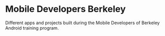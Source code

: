 # Mobile Developers Berkeley

Different apps and projects built during the Mobile Developers of Berkeley Android training program.
